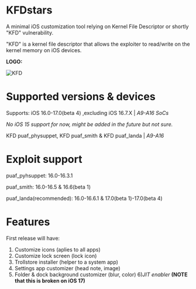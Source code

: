 # KFDstars

A minimal iOS customization tool relying on Kernel File Descriptor or shortly "KFD" vulnerability.

"KFD" is a kernel file descriptor that allows the exploiter to read/write on the kernel memory on iOS devices.

**LOGO:**

![KFD](https://github.com/Mario2425/KFDstars/assets/80973579/804d3710-fd5a-4ae9-bb2c-1a1eb90917b2)



# Supported versions & devices

Supports: iOS 16.0-17.0(beta 4) ,excluding iOS 16.7.X | *A9-A16 SoCs*

*No iOS 15 support for now, might be added in the future but not sure.*

KFD puaf_physuppet, KFD puaf_smith & KFD puaf_landa | *A9-A16*

# Exploit support

puaf_pyhsuppet: 16.0-16.3.1

puaf_smith: 16.0-16.5 & 16.6(beta 1)

puaf_landa(recommended): 16.0-16.6.1 & 17.0(beta 1)-17.0(beta 4)

# Features
First release will have:

 1) Customize icons (aplies to all apps)
 2) Customize lock screen (lock icon)
 3) Trollstore installer (helper to a system app)
 4) Settings app customizer (head note, image)
 5) Folder & dock background customizer (blur, color)
 6)*JIT enabler* **(NOTE that this is broken on iOS 17)**
